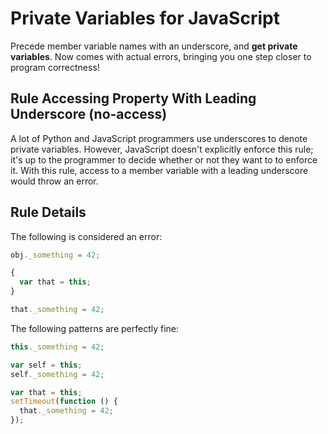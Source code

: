 # Private Variables for JavaScript

Precede member variable names with an underscore, and **get private variables**. Now comes with actual errors, bringing you one step closer to program correctness!

## Rule Accessing Property With Leading Underscore (no-access)

A lot of Python and JavaScript programmers use underscores to denote private variables. However, JavaScript doesn't explicitly enforce this rule; it's up to the programmer to decide whether or not they want to to enforce it. With this rule, access to a member variable with a leading underscore would throw an error.

## Rule Details

The following is considered an error:

```javascript
obj._something = 42;

{
  var that = this;
}

that._something = 42;
```

The following patterns are perfectly fine:

```javascript
this._something = 42;

var self = this;
self._something = 42;

var that = this;
setTimeout(function () {
  that._something = 42;
});
```
